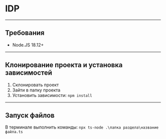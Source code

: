 # IDP

---
## Требования

- Node.JS 18.12+
---
## Клонирование проекта и установка зависимостей

1. Склонировать проект
2. Зайти в папку проекта
3. Установить зависимости: `npm install`

---
## Запуск файлов

В терминале выполнить команды: `npx ts-node .\папка раздела\название файла.ts`


